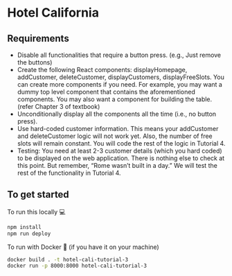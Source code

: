 # Hotel California

## Requirements

- Disable all functionalities that require a button press. (e.g., Just remove the buttons)
- Create the following React components: displayHomepage, addCustomer, deleteCustomer, displayCustomers, displayFreeSlots. You can create more components if you need. For example, you may want a dummy top level component that contains the aforementioned components. You may also want a component for building the table. (refer Chapter 3 of textbook)
- Unconditionally display all the components all the time (i.e., no button press).
- Use hard-coded customer information. This means your addCustomer and deleteCustomer logic will not work yet. Also, the number of free slots will remain constant. You will code the rest of the logic in Tutorial 4.
- Testing: You need at least 2-3 customer details (which you hard coded) to be displayed on the web application. There is nothing else to check at this point. But remember, “Rome wasn’t built in a day.” We will test the rest of the functionality in Tutorial 4.

## To get started

To run this locally 💻

```bash
npm install
npm run deploy
```

To run with Docker 🐳 (if you have it on your machine)

```bash
docker build . -t hotel-cali-tutorial-3
docker run -p 8000:8000 hotel-cali-tutorial-3
```
